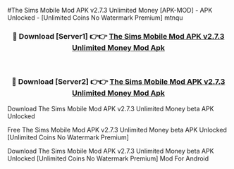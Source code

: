 #The Sims Mobile Mod APK v2.7.3 Unlimited Money [APK-MOD] - APK Unlocked - [Unlimited Coins No Watermark Premium] mtnqu



<div align="center">

<h3>🔴 Download [Server1] 👉👉 <a href="https://momento.my/?title=The_Sims_Mobile_Mod_APK_v2.7.3_Unlimited_Money">The Sims Mobile Mod APK v2.7.3 Unlimited Money Mod Apk</a></h3><br>

<h3>🔴 Download [Server2] 👉👉 <a href="https://momento.my/?title=The_Sims_Mobile_Mod_APK_v2.7.3_Unlimited_Money">The Sims Mobile Mod APK v2.7.3 Unlimited Money Mod Apk</a></h3>
</div>



Download The Sims Mobile Mod APK v2.7.3 Unlimited Money beta APK Unlocked

Free The Sims Mobile Mod APK v2.7.3 Unlimited Money beta APK Unlocked [Unlimited Coins No Watermark Premium]

Download The Sims Mobile Mod APK v2.7.3 Unlimited Money beta APK Unlocked [Unlimited Coins No Watermark Premium] Mod For Android
